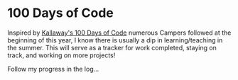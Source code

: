 # 100 Days of Code
Inspired by <a href="https://github.com/Kallaway/100-days-of-code" target="_blank"> Kallaway's 100 Days of Code</a> numerous Campers followed at the beginning of this year, I know there is usually a dip in learning/teaching in the summer. This will serve as a tracker for work completed, staying on track, and working on more projects! 

Follow my progress in the log...


